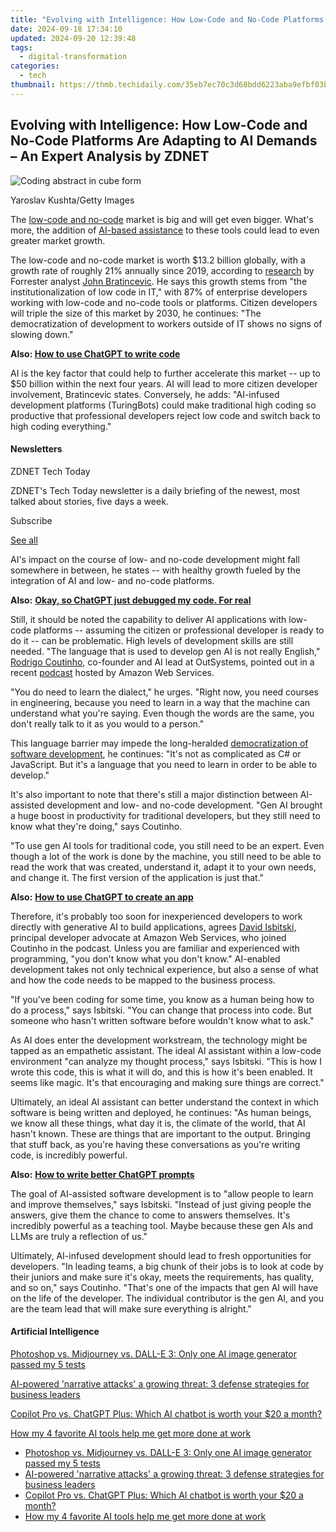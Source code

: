 ```yaml
---
title: "Evolving with Intelligence: How Low-Code and No-Code Platforms Are Adapting to AI Demands – An Expert Analysis by ZDNET"
date: 2024-09-18 17:34:10
updated: 2024-09-20 12:39:48
tags:
  - digital-transformation
categories:
  - tech
thumbnail: https://thmb.techidaily.com/35eb7ec70c3d68bdd6223aba9efbf03bc030e84e65b3cf939f3e4c2fcf3f5d40.jpg
---
```


## Evolving with Intelligence: How Low-Code and No-Code Platforms Are Adapting to AI Demands – An Expert Analysis by ZDNET

![Coding abstract in cube form](https://www.zdnet.com/a/img/resize/6e7787e8cb82fca99b9e373c1222078147943564/2024/02/12/2be2610b-51f5-4192-b467-2e2e019a9d0f/gettyimages-1495327114.jpg?auto=webp&width=1280)

Yaroslav Kushta/Getty Images

The [low-code and no-code](https://www.zdnet.com/article/low-code-and-no-code-meant-for-citizen-developers-but-embraced-by-it/) market is big and will get even bigger. What's more, the addition of [AI-based assistance](https://www.zdnet.com/article/what-is-generative-ai-and-why-is-it-so-popular-heres-everything-you-need-to-know/) to these tools could lead to even greater market growth.

The low-code and no-code market is worth $13.2 billion globally, with a growth rate of roughly 21% annually since 2019, according to [research](https://www.forrester.com/blogs/the-low-code-market-could-approach-50-billion-by-2028/) by Forrester analyst [John Bratincevic](https://www.forrester.com/analyst-bio/john-bratincevic/BIO15104). He says this growth stems from "the institutionalization of low code in IT," with 87% of enterprise developers working with low-code and no-code tools or platforms. Citizen developers will triple the size of this market by 2030, he continues: "The democratization of development to workers outside of IT shows no signs of slowing down."

**Also: [How to use ChatGPT to write code](https://www.zdnet.com/article/how-to-use-chatgpt-to-write-code/)**

AI is the key factor that could help to further accelerate this market -- up to $50 billion within the next four years. AI will lead to more citizen developer involvement, Bratincevic states. Conversely, he adds: "AI-infused development platforms (TuringBots) could make traditional high coding so productive that professional developers reject low code and switch back to high coding everything."

#### Newsletters

ZDNET Tech Today

ZDNET's Tech Today newsletter is a daily briefing of the newest, most talked about stories, five days a week.

 Subscribe

[See all](https://www.zdnet.com/newsletters/)

AI's impact on the course of low- and no-code development might fall somewhere in between, he states -- with healthy growth fueled by the integration of AI and low- and no-code platforms.

**Also:** [**Okay, so ChatGPT just debugged my code. For real**](https://www.zdnet.com/article/okay-so-chatgpt-just-debugged-my-code-for-real/)

Still, it should be noted the capability to deliver AI applications with low-code platforms -- assuming the citizen or professional developer is ready to do it -- can be problematic. High levels of development skills are still needed. "The language that is used to develop gen AI is not really English," [Rodrigo Coutinho](https://www.outsystems.com/blog/author/rodrigo/), co-founder and AI lead at OutSystems, pointed out in a recent [podcast](https://podcasts.apple.com/us/podcast/episode-096-generative-ai-and-low-code-development/id1574162669?i=1000628874452) hosted by Amazon Web Services. 

"You do need to learn the dialect," he urges. "Right now, you need courses in engineering, because you need to learn in a way that the machine can understand what you're saying. Even though the words are the same, you don't really talk to it as you would to a person."

This language barrier may impede the long-heralded [democratization of software development](https://www.zdnet.com/article/low-code-platforms-mean-anyone-can-be-a-developer-and-maybe-a-data-scientist-too/), he continues: "It's not as complicated as C# or JavaScript. But it's a language that you need to learn in order to be able to develop."

It's also important to note that there's still a major distinction between AI-assisted development and low- and no-code development. "Gen AI brought a huge boost in productivity for traditional developers, but they still need to know what they're doing," says Coutinho. 

"To use gen AI tools for traditional code, you still need to be an expert. Even though a lot of the work is done by the machine, you still need to be able to read the work that was created, understand it, adapt it to your own needs, and change it. The first version of the application is just that."

**Also:** [**How to use ChatGPT to create an app**](https://www.zdnet.com/article/how-to-use-chatgpt-to-create-an-app/)

Therefore, it's probably too soon for inexperienced developers to work directly with generative AI to build applications, agrees [David Isbitski,](https://www.linkedin.com/in/davidisbitski/) principal developer advocate at Amazon Web Services, who joined Coutinho in the podcast. Unless you are familiar and experienced with programming, "you don't know what you don't know." AI-enabled development takes not only technical experience, but also a sense of what and how the code needs to be mapped to the business process. 

"If you've been coding for some time, you know as a human being how to do a process," says Isbitski. "You can change that process into code. But someone who hasn't written software before wouldn't know what to ask." 

As AI does enter the development workstream, the technology might be tapped as an empathetic assistant. The ideal AI assistant within a low-code environment "can analyze my thought process," says Isbitski. "This is how I wrote this code, this is what it will do, and this is how it's been enabled. It seems like magic. It's that encouraging and making sure things are correct."

Ultimately, an ideal AI assistant can better understand the context in which software is being written and deployed, he continues: "As human beings, we know all these things, what day it is, the climate of the world, that AI hasn't known. These are things that are important to the output. Bringing that stuff back, as you're having these conversations as you're writing code, is incredibly powerful. 

**Also:** [**How to write better ChatGPT prompts**](https://www.zdnet.com/article/how-to-write-better-chatgpt-prompts/)

The goal of AI-assisted software development is to "allow people to learn and improve themselves," says Isbitski. "Instead of just giving people the answers, give them the chance to come to answers themselves. It's incredibly powerful as a teaching tool. Maybe because these gen AIs and LLMs are truly a reflection of us."

Ultimately, AI-infused development should lead to fresh opportunities for developers. "In leading teams, a big chunk of their jobs is to look at code by their juniors and make sure it's okay, meets the requirements, has quality, and so on," says Coutinho. "That's one of the impacts that gen AI will have on the life of the developer. The individual contributor is the gen AI, and you are the team lead that will make sure everything is alright." 

#### Artificial Intelligence

[Photoshop vs. Midjourney vs. DALL-E 3: Only one AI image generator passed my 5 tests](https://www.zdnet.com/article/is-photoshops-new-text-to-image-as-good-as-midjourney-and-dall-e-we-test-it-and-see/ "Photoshop vs. Midjourney vs. DALL-E 3: Only one AI image generator passed my 5 tests")

[AI-powered 'narrative attacks' a growing threat: 3 defense strategies for business leaders](https://www.zdnet.com/article/ai-powered-narrative-attacks-a-growing-threat-3-defense-strategies-for-business-leaders/ "AI-powered 'narrative attacks' a growing threat: 3 defense strategies for business leaders")

[Copilot Pro vs. ChatGPT Plus: Which AI chatbot is worth your $20 a month?](https://www.zdnet.com/article/copilot-pro-vs-chatgpt-plus-which-is-ai-chatbot-is-worth-your-20-a-month/ "Copilot Pro vs. ChatGPT Plus: Which AI chatbot is worth your $20 a month?")

[How my 4 favorite AI tools help me get more done at work](https://www.zdnet.com/article/how-my-4-favorite-ai-tools-help-me-get-more-done-at-work/ "How my 4 favorite AI tools help me get more done at work")

* [Photoshop vs. Midjourney vs. DALL-E 3: Only one AI image generator passed my 5 tests](https://www.zdnet.com/article/is-photoshops-new-text-to-image-as-good-as-midjourney-and-dall-e-we-test-it-and-see/ "Photoshop vs. Midjourney vs. DALL-E 3: Only one AI image generator passed my 5 tests")
* [AI-powered 'narrative attacks' a growing threat: 3 defense strategies for business leaders](https://www.zdnet.com/article/ai-powered-narrative-attacks-a-growing-threat-3-defense-strategies-for-business-leaders/ "AI-powered 'narrative attacks' a growing threat: 3 defense strategies for business leaders")
* [Copilot Pro vs. ChatGPT Plus: Which AI chatbot is worth your $20 a month?](https://www.zdnet.com/article/copilot-pro-vs-chatgpt-plus-which-is-ai-chatbot-is-worth-your-20-a-month/ "Copilot Pro vs. ChatGPT Plus: Which AI chatbot is worth your $20 a month?")
* [How my 4 favorite AI tools help me get more done at work](https://www.zdnet.com/article/how-my-4-favorite-ai-tools-help-me-get-more-done-at-work/ "How my 4 favorite AI tools help me get more done at work")

<ins class="adsbygoogle"
     style="display:block"
     data-ad-format="autorelaxed"
     data-ad-client="ca-pub-7571918770474297"
     data-ad-slot="1223367746"></ins>



<ins class="adsbygoogle"
     style="display:block"
     data-ad-client="ca-pub-7571918770474297"
     data-ad-slot="8358498916"
     data-ad-format="auto"
     data-full-width-responsive="true"></ins>
